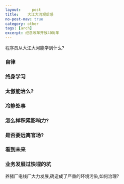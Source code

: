 ```yaml
---
layout:     post
title:    大江大河观后感
no-post-nav: true
category: other
tags: [arch]
excerpt: 纪念改革开放40周年
---
```


程序员从大江大河能学到什么?

### 自律


### 终身学习


### 太傲能治么?


### 冷静处事


### 怎么样积累影响力?


### 是否要远离官场?


### 看到未来


### 业务发展过快埋的坑

养猪厂电线厂大力发展,确造成了严重的环境污染,如何治理?
